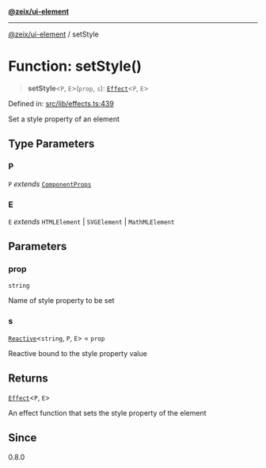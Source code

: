 [**@zeix/ui-element**](../README.md)

***

[@zeix/ui-element](../globals.md) / setStyle

# Function: setStyle()

> **setStyle**\<`P`, `E`\>(`prop`, `s`): [`Effect`](../type-aliases/Effect.md)\<`P`, `E`\>

Defined in: [src/lib/effects.ts:439](https://github.com/zeixcom/ui-element/blob/0678e2841dfcc123c324a841983e7a648bd2315e/src/lib/effects.ts#L439)

Set a style property of an element

## Type Parameters

### P

`P` *extends* [`ComponentProps`](../type-aliases/ComponentProps.md)

### E

`E` *extends* `HTMLElement` \| `SVGElement` \| `MathMLElement`

## Parameters

### prop

`string`

Name of style property to be set

### s

[`Reactive`](../type-aliases/Reactive.md)\<`string`, `P`, `E`\> = `prop`

Reactive bound to the style property value

## Returns

[`Effect`](../type-aliases/Effect.md)\<`P`, `E`\>

An effect function that sets the style property of the element

## Since

0.8.0
